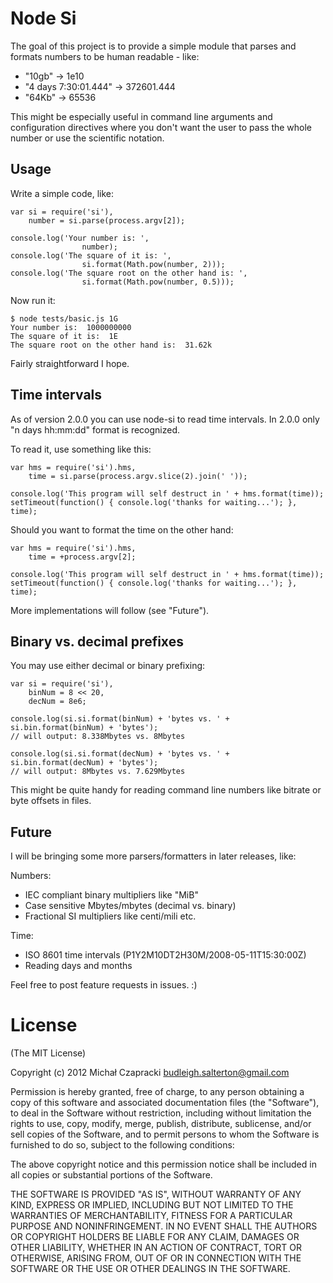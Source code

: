 Node Si
=========

The goal of this project is to provide a simple module that parses and formats
numbers to be human readable - like:
* "10gb" -> 1e10 
* "4 days 7:30:01.444" -> 372601.444
* "64Kb" -> 65536

This might be especially useful in command line arguments and configuration 
directives where you don't want the user to pass the whole number or use the 
scientific notation.

Usage
-------

Write a simple code, like:

    var si = require('si'),
        number = si.parse(process.argv[2]);
        
    console.log('Your number is: ', 
                    number);
    console.log('The square of it is: ', 
                    si.format(Math.pow(number, 2)));
    console.log('The square root on the other hand is: ', 
                    si.format(Math.pow(number, 0.5)));

Now run it:

    $ node tests/basic.js 1G
    Your number is:  1000000000
    The square of it is:  1E
    The square root on the other hand is:  31.62k

Fairly straightforward I hope.

Time intervals
----------------

As of version 2.0.0 you can use node-si to read time intervals. In 2.0.0 only
"n days hh:mm:dd" format is recognized.

To read it, use something like this:

    var hms = require('si').hms, 
        time = si.parse(process.argv.slice(2).join(' '));

    console.log('This program will self destruct in ' + hms.format(time));
    setTimeout(function() { console.log('thanks for waiting...'); }, time);

Should you want to format the time on the other hand:

    var hms = require('si').hms,
        time = +process.argv[2];

    console.log('This program will self destruct in ' + hms.format(time));
    setTimeout(function() { console.log('thanks for waiting...'); }, time);

More implementations will follow (see "Future").

Binary vs. decimal prefixes
-----------------------------

You may use either decimal or binary prefixing:

	var si = require('si'), 
		binNum = 8 << 20,
		decNum = 8e6;
		
	console.log(si.si.format(binNum) + 'bytes vs. ' + si.bin.format(binNum) + 'bytes'); 
	// will output: 8.338Mbytes vs. 8Mbytes

	console.log(si.si.format(decNum) + 'bytes vs. ' + si.bin.format(decNum) + 'bytes'); 
	// will output: 8Mbytes vs. 7.629Mbytes

This might be quite handy for reading command line numbers like bitrate or byte offsets in files.

Future
--------

I will be bringing some more parsers/formatters in later releases, like:

Numbers:
* IEC compliant binary multipliers like "MiB"
* Case sensitive Mbytes/mbytes (decimal vs. binary)
* Fractional SI multipliers like centi/mili etc.

Time:
* ISO 8601 time intervals (P1Y2M10DT2H30M/2008-05-11T15:30:00Z)
* Reading days and months

Feel free to post feature requests in issues. :)

License
=========

(The MIT License)

Copyright (c) 2012 Michał Czapracki budleigh.salterton@gmail.com

Permission is hereby granted, free of charge, to any person obtaining a copy
of this software and associated documentation files (the "Software"), to deal
in the Software without restriction, including without limitation the rights
to use, copy, modify, merge, publish, distribute, sublicense, and/or sell
copies of the Software, and to permit persons to whom the Software is
furnished to do so, subject to the following conditions:

The above copyright notice and this permission notice shall be included in
all copies or substantial portions of the Software.

THE SOFTWARE IS PROVIDED "AS IS", WITHOUT WARRANTY OF ANY KIND, EXPRESS OR
IMPLIED, INCLUDING BUT NOT LIMITED TO THE WARRANTIES OF MERCHANTABILITY,
FITNESS FOR A PARTICULAR PURPOSE AND NONINFRINGEMENT. IN NO EVENT SHALL THE
AUTHORS OR COPYRIGHT HOLDERS BE LIABLE FOR ANY CLAIM, DAMAGES OR OTHER
LIABILITY, WHETHER IN AN ACTION OF CONTRACT, TORT OR OTHERWISE, ARISING FROM,
OUT OF OR IN CONNECTION WITH THE SOFTWARE OR THE USE OR OTHER DEALINGS IN
THE SOFTWARE.
